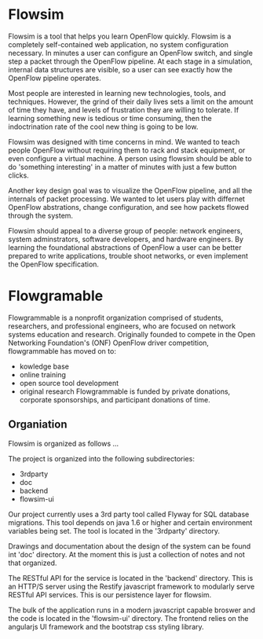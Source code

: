 # Flowsim

Flowsim is a tool that helps you learn OpenFlow quickly. Flowsim is a completely
self-contained web application, no system configuration necessary. In minutes a
user can configure an OpenFlow switch, and single step a packet through the
OpenFlow pipeline. At each stage in a simulation, internal data structures
are visible, so a user can see exactly how the OpenFlow pipeline operates.

Most people are interested in learning new technologies, tools, and techniques. 
However, the grind of their daily lives sets a limit on the amount of time they 
have, and levels of frustration they are willing to tolerate. If learning 
something new is tedious or time consuming, then the indoctrination rate of the
cool new thing is going to be low.

Flowsim was designed with time concerns in mind. We wanted to teach people
OpenFlow without requiring them to rack and stack equipment, or even configure a
virtual machine. A person using flowsim should be able to do 'something 
interesting' in a matter of minutes with just a few button clicks.

Another key design goal was to visualize the OpenFlow pipeline, and all the
internals of packet processing. We wanted to let users play with differnet
OpenFlow abstrations, change configuration, and see how packets flowed through
the system. 

Flowsim should appeal to a diverse group of people: network engineers, system
adminstrators, software developers, and hardware engineers. By learning the 
foundational abstractions of OpenFlow a user can be better prepared to write 
applications, trouble shoot networks, or even implement the OpenFlow 
specification.

# Flowgramable

Flowgrammable is a nonprofit organization comprised of students, researchers,
and professional engineers, who are focused on network systems education and
research. Originally founded to compete in the Open Networking Foundation's
(ONF) OpenFlow driver competition, flowgrammable has moved on to:
* kowledge base
* online training
* open source tool development
* original research
Flowgrammable is funded by private donations, corporate sponsorships, and
participant donations of time.

## Organiation

Flowsim is organized as follows ...

The project is organized into the following subdirectories:
- 3rdparty
- doc
- backend
- flowsim-ui

Our project currently uses a 3rd party tool called Flyway for SQL database
migrations. This tool depends on java 1.6 or higher and certain environment
variables being set. The tool is located in the '3rdparty' directory.

Drawings and documentation about the design of the system can be found int
'doc' directory. At the moment this is just a collection of notes and not that
organized.

The RESTful API for the service is located in the 'backend' directory. This is
an HTTP/S server using the Restify javascript framework to modularly serve
RESTful API services. This is our persistence layer for flowsim.

The bulk of the application runs in a modern javascript capable broswer and the
code is located in the 'flowsim-ui' directory. The frontend relies on the
angularjs UI framework and the bootstrap css styling library.



